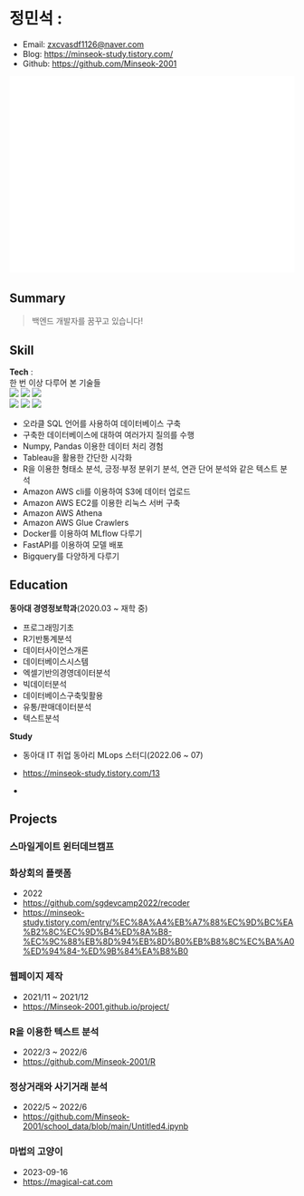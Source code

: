 # 정민석 :
- Email: zxcvasdf1126@naver.com
- Blog:  https://minseok-study.tistory.com/
- Github: https://github.com/Minseok-2001


![Metrics](/github-metrics.svg)

## Summary
> 백엔드 개발자를 꿈꾸고 있습니다!

## Skill
**Tech** :  
한 번 이상 다루어 본 기술들   
<img src="https://img.shields.io/badge/Python-3766AB?style=flat-square&logo=Python&logoColor=white"/></a>
<img src="https://img.shields.io/badge/Pandas-150458?style=flat-square&logo=Pandas&logoColor=white"/></a>
<img src="https://img.shields.io/badge/Numpy-013243?style=flat-square&logo=Numpy&logoColor=white"/></a>  
<img src="https://img.shields.io/badge/Oracle RDBMS-F80000?style=for-the-badge&logo=Oracle RDBMS&logoColor=white">
<img src="https://img.shields.io/badge/R-276DC3?style=for-the-badge&logo=R&logoColor=white">
<img src="https://img.shields.io/badge/Tableau-E97627?style=for-the-badge&logo=Tableau&logoColor=white">

- 오라클 SQL 언어를 사용하여 데이터베이스 구축
- 구축한 데이터베이스에 대하여 여러가지 질의를 수행
- Numpy, Pandas 이용한 데이터 처리 경험
- Tableau을 활용한 간단한 시각화
- R을 이용한 형태소 분석, 긍정·부정 분위기 분석, 연관 단어 분석와 같은 텍스트 분석
- Amazon AWS cli를 이용하여 S3에 데이터 업로드
- Amazon AWS EC2를 이용한 리눅스 서버 구축
- Amazon AWS Athena
- Amazon AWS Glue Crawlers 
- Docker를 이용하여 MLflow 다루기
- FastAPI를 이용하여 모델 배포
- Bigquery를 다양하게 다루기
 

## Education  

**동아대 경영정보학과**(2020.03 ~ 재학 중)  

- 프로그래밍기초
- R기반통계분석	
- 데이터사이언스개론
- 데이터베이스시스템
- 엑셀기반의경영데이터분석
- 빅데이터분석
- 데이터베이스구축및활용 
- 유통/판매데이터분석
- 텍스트분석 

**Study**
- 동아대 IT 취업 동아리 MLops 스터디(2022.06 ~ 07)
- https://minseok-study.tistory.com/13

- 

## Projects
### 스마일게이트 윈터데브캠프 

### 화상회의 플랫폼

- 2022
- https://github.com/sgdevcamp2022/recoder
- https://minseok-study.tistory.com/entry/%EC%8A%A4%EB%A7%88%EC%9D%BC%EA%B2%8C%EC%9D%B4%ED%8A%B8-%EC%9C%88%EB%8D%94%EB%8D%B0%EB%B8%8C%EC%BA%A0%ED%94%84-%ED%9B%84%EA%B8%B0
 
### 웹페이지 제작

- 2021/11 ~ 2021/12
- https://Minseok-2001.github.io/project/

### R을 이용한 텍스트 분석

- 2022/3 ~ 2022/6
- https://github.com/Minseok-2001/R

### 정상거래와 사기거래 분석
- 2022/5 ~ 2022/6
- https://github.com/Minseok-2001/school_data/blob/main/Untitled4.ipynb

### 마법의 고양이
- 2023-09-16
- https://magical-cat.com



